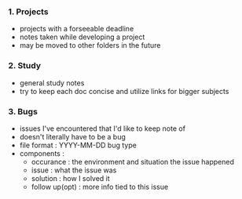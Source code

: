 ### 1. Projects
- projects with a forseeable deadline
- notes taken while developing a project
- may be moved to other folders in the future

### 2. Study
- general study notes
- try to keep each doc concise and utilize links for bigger subjects

### 3. Bugs
- issues I've encountered that I'd like to keep note of
- doesn't literally have to be a bug
- file format : YYYY-MM-DD bug type 
- components :
	- occurance : the environment and situation the issue happened
	- issue : what the issue was
	- solution : how I solved it
	- follow up(opt) : more info tied to this issue